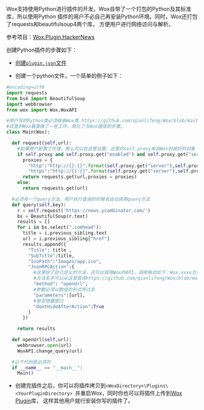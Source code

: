 Wox支持使用Python进行插件的开发。Wox自带了一个打包的Python及其标准库，所以使用Python
插件的用户不必自己再安装Python环境。同时，Wox还打包了requests和beautifulsoup4两个库，
方便用户进行网络访问与解析。

参考项目：[Wox.Plugin.HackerNews](https://github.com/qianlifeng/Wox.Plugin.HackerNews)

创建Python插件的步骤如下：  

* [创建`plugin.json`文件](plugin_json.html)

* 创建一个python文件，一个简单的例子如下：  

```python
#encoding=utf8
import requests
from bs4 import BeautifulSoup
import webbrowser
from wox import Wox,WoxAPI

#用户写的Python类必须继承Wox类 https://github.com/qianlifeng/Wox/blob/master/PythonHome/wox.py
#这里的Wox基类做了一些工作，简化了与Wox通信的步骤。
class Main(Wox):

  def request(self,url):
    #如果用户配置了代理，那么可以在这里设置。这里的self.proxy来自Wox封装好的对象
    if self.proxy and self.proxy.get("enabled") and self.proxy.get("server"):
      proxies = {
        "http":"http://{}:{}".format(self.proxy.get("server"),self.proxy.get("port")),
        "https":"http://{}:{}".format(self.proxy.get("server"),self.proxy.get("port"))}
      return requests.get(url,proxies = proxies)
    else:
      return requests.get(url)

  #必须有一个query方法，用户执行查询的时候会自动调用query方法
  def query(self,key):
    r = self.request('https://news.ycombinator.com/')
    bs = BeautifulSoup(r.text)
    results = []
    for i in bs.select(".comhead"):
      title = i.previous_sibling.text
      url = i.previous_sibling["href"]
      results.append({
        "Title": title ,
        "SubTitle":title,
        "IcoPath":"Images/app.ico",
        "JsonRPCAction":{
          #这里除了自已定义的方法，还可以调用Wox的API。调用格式如下：Wox.xxxx方法名
          #方法名字可以从这里查阅https://github.com/qianlifeng/Wox/blob/master/Wox.Plugin/IPublicAPI.cs 直接同名方法即可
          "method": "openUrl",
          #参数必须以数组的形式传过去
          "parameters":[url],
          #是否隐藏窗口
          "dontHideAfterAction":True
        }
      })

    return results

  def openUrl(self,url):
    webbrowser.open(url)
    WoxAPI.change_query(url)

  #以下代码是必须的
  if __name__ == "__main__":
    Main()
```

* 创建完插件之后，你可以将插件拷贝到`<WoxDirectory>\Plugins\<YourPluginDirectory> `并重启Wox，同时你也可以将插件上传到[Wox Plugin](http://www.wox.one/plugin)库，
这样其他用户就行安装你写的插件了。
